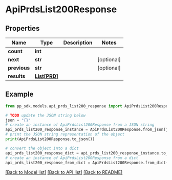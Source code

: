 # ApiPrdsList200Response


## Properties

Name | Type | Description | Notes
------------ | ------------- | ------------- | -------------
**count** | **int** |  | 
**next** | **str** |  | [optional] 
**previous** | **str** |  | [optional] 
**results** | [**List[PRD]**](PRD.md) |  | 

## Example

```python
from pp_sdk.models.api_prds_list200_response import ApiPrdsList200Response

# TODO update the JSON string below
json = "{}"
# create an instance of ApiPrdsList200Response from a JSON string
api_prds_list200_response_instance = ApiPrdsList200Response.from_json(json)
# print the JSON string representation of the object
print(ApiPrdsList200Response.to_json())

# convert the object into a dict
api_prds_list200_response_dict = api_prds_list200_response_instance.to_dict()
# create an instance of ApiPrdsList200Response from a dict
api_prds_list200_response_from_dict = ApiPrdsList200Response.from_dict(api_prds_list200_response_dict)
```
[[Back to Model list]](../README.md#documentation-for-models) [[Back to API list]](../README.md#documentation-for-api-endpoints) [[Back to README]](../README.md)



